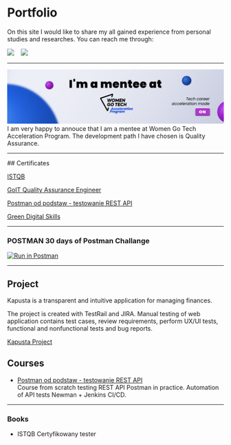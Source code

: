 # Portfolio

On this site I would like to share my all gained experience from personal studies and researches. You can reach me through:

<p>
<a href="mailto:swiderekannamaria@gmail.com"><img src="https://img.shields.io/badge/gmail-%23D14836.svg?&style=for-the-badge&logo=gmail&logoColor=white" /></a>&nbsp;&nbsp;&nbsp;&nbsp;<a href="https://www.linkedin.com/in/annswiderek/"><img src="https://img.shields.io/badge/linkedin-%230077B5.svg?&style=for-the-badge&logo=linkedin&logoColor=white" /></a>&nbsp;&nbsp;&nbsp;&nbsp;
</p>
<hr/>

<img src="wgt.jpg" alt="WomenGoTech">
I am very happy to annouce that I am a mentee at Women Go Tech Acceleration Program. The development path I have chosen is Quality Assurance.

<hr/>
## Certificates


<a href="https://drive.google.com/file/d/1fmTuLW46BbyRxrfi0r8afS043RaRec9I/view?usp=sharing">ISTQB</a>


<a href="https://drive.google.com/file/d/1yUbMqHnhMQPqsGH6UP7RcEw-LvoEOtyK/view?usp=sharing">GoIT Quality Assurance Engineer</a>


<a href="https://drive.google.com/file/d/1uEH2tcukFGK7AU6hxPyytzugyF82ifQi/view?usp=sharing">Postman od podstaw - testowanie REST API</a>

<a href="https://drive.google.com/file/d/1gC8wgYtfJtp0iyD2rPFIw_0K4uSnk2DT/view?usp=sharing">Green Digital Skills</a>


<hr/>

### POSTMAN 30 days of Postman Challange
[![Run in Postman](https://run.pstmn.io/button.svg)](https://www.postman.com/annswiderek/workspace/30-days-of-postman-challenge/overview)<br>

<hr/>

## Project 

Kapusta is a transparent and intuitive application for managing finances.

The project is created with TestRail and JIRA. 
Manual testing of web application contains test cases, review requirements, perform UX/UI tests, functional and nonfunctional tests and bug reports.

<a href="https:https://github.com/annswiderek/KAPUSTAENG/find/main">Kapusta Project</a>


## Courses
- [Postman od podstaw - testowanie REST API](https://www.udemy.com/course/postman-od-podstaw-testowanie-rest-api/learn/lecture/30197530#overview)<br>
Course from scratch testing REST API Postman in practice. Automation of API tests Newman + Jenkins CI/CD.


<hr/>

### Books
  - ISTQB Certyfikowany tester
  



